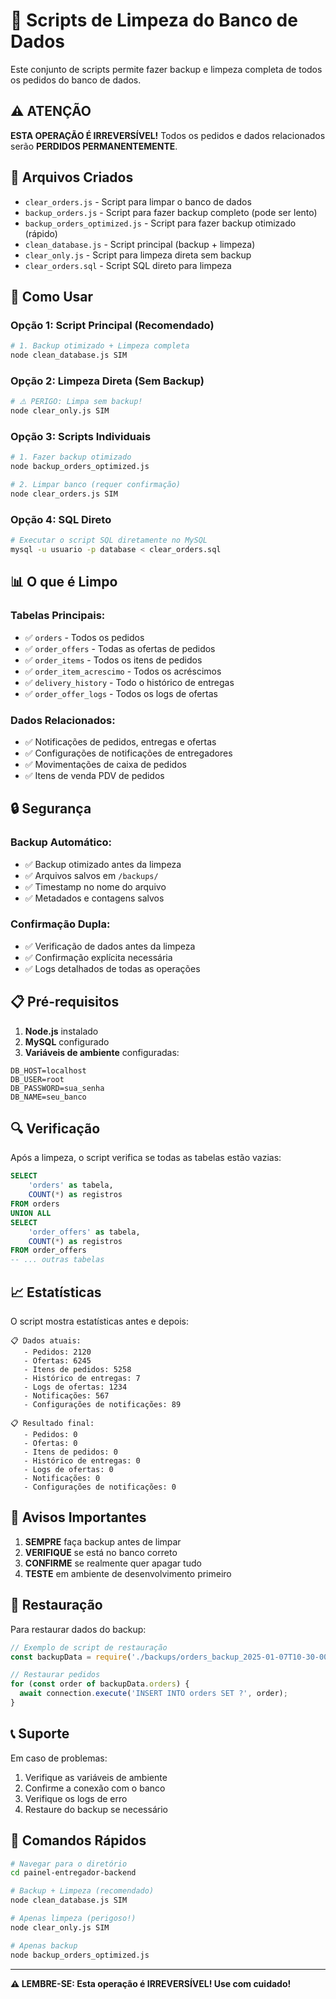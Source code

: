 # 🧹 Scripts de Limpeza do Banco de Dados

Este conjunto de scripts permite fazer backup e limpeza completa de todos os pedidos do banco de dados.

## ⚠️ ATENÇÃO

**ESTA OPERAÇÃO É IRREVERSÍVEL!** Todos os pedidos e dados relacionados serão **PERDIDOS PERMANENTEMENTE**.

## 📁 Arquivos Criados

- `clear_orders.js` - Script para limpar o banco de dados
- `backup_orders.js` - Script para fazer backup completo (pode ser lento)
- `backup_orders_optimized.js` - Script para fazer backup otimizado (rápido)
- `clean_database.js` - Script principal (backup + limpeza)
- `clear_only.js` - Script para limpeza direta sem backup
- `clear_orders.sql` - Script SQL direto para limpeza

## 🚀 Como Usar

### Opção 1: Script Principal (Recomendado)

```bash
# 1. Backup otimizado + Limpeza completa
node clean_database.js SIM
```

### Opção 2: Limpeza Direta (Sem Backup)

```bash
# ⚠️ PERIGO: Limpa sem backup!
node clear_only.js SIM
```

### Opção 3: Scripts Individuais

```bash
# 1. Fazer backup otimizado
node backup_orders_optimized.js

# 2. Limpar banco (requer confirmação)
node clear_orders.js SIM
```

### Opção 4: SQL Direto

```bash
# Executar o script SQL diretamente no MySQL
mysql -u usuario -p database < clear_orders.sql
```

## 📊 O que é Limpo

### Tabelas Principais:
- ✅ `orders` - Todos os pedidos
- ✅ `order_offers` - Todas as ofertas de pedidos
- ✅ `order_items` - Todos os itens de pedidos
- ✅ `order_item_acrescimo` - Todos os acréscimos
- ✅ `delivery_history` - Todo o histórico de entregas
- ✅ `order_offer_logs` - Todos os logs de ofertas

### Dados Relacionados:
- ✅ Notificações de pedidos, entregas e ofertas
- ✅ Configurações de notificações de entregadores
- ✅ Movimentações de caixa de pedidos
- ✅ Itens de venda PDV de pedidos

## 🔒 Segurança

### Backup Automático:
- ✅ Backup otimizado antes da limpeza
- ✅ Arquivos salvos em `/backups/`
- ✅ Timestamp no nome do arquivo
- ✅ Metadados e contagens salvos

### Confirmação Dupla:
- ✅ Verificação de dados antes da limpeza
- ✅ Confirmação explícita necessária
- ✅ Logs detalhados de todas as operações

## 📋 Pré-requisitos

1. **Node.js** instalado
2. **MySQL** configurado
3. **Variáveis de ambiente** configuradas:

```env
DB_HOST=localhost
DB_USER=root
DB_PASSWORD=sua_senha
DB_NAME=seu_banco
```

## 🔍 Verificação

Após a limpeza, o script verifica se todas as tabelas estão vazias:

```sql
SELECT 
    'orders' as tabela,
    COUNT(*) as registros
FROM orders
UNION ALL
SELECT 
    'order_offers' as tabela,
    COUNT(*) as registros
FROM order_offers
-- ... outras tabelas
```

## 📈 Estatísticas

O script mostra estatísticas antes e depois:

```
📋 Dados atuais:
   - Pedidos: 2120
   - Ofertas: 6245
   - Itens de pedidos: 5258
   - Histórico de entregas: 7
   - Logs de ofertas: 1234
   - Notificações: 567
   - Configurações de notificações: 89

📋 Resultado final:
   - Pedidos: 0
   - Ofertas: 0
   - Itens de pedidos: 0
   - Histórico de entregas: 0
   - Logs de ofertas: 0
   - Notificações: 0
   - Configurações de notificações: 0
```

## 🚨 Avisos Importantes

1. **SEMPRE** faça backup antes de limpar
2. **VERIFIQUE** se está no banco correto
3. **CONFIRME** se realmente quer apagar tudo
4. **TESTE** em ambiente de desenvolvimento primeiro

## 🔄 Restauração

Para restaurar dados do backup:

```javascript
// Exemplo de script de restauração
const backupData = require('./backups/orders_backup_2025-01-07T10-30-00-000Z.json');

// Restaurar pedidos
for (const order of backupData.orders) {
  await connection.execute('INSERT INTO orders SET ?', order);
}
```

## 📞 Suporte

Em caso de problemas:
1. Verifique as variáveis de ambiente
2. Confirme a conexão com o banco
3. Verifique os logs de erro
4. Restaure do backup se necessário

## 🎯 Comandos Rápidos

```bash
# Navegar para o diretório
cd painel-entregador-backend

# Backup + Limpeza (recomendado)
node clean_database.js SIM

# Apenas limpeza (perigoso!)
node clear_only.js SIM

# Apenas backup
node backup_orders_optimized.js
```

---

**⚠️ LEMBRE-SE: Esta operação é IRREVERSÍVEL! Use com cuidado!** 